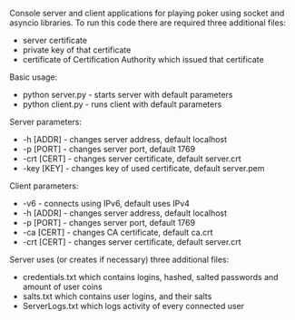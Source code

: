 Console server and client applications for playing poker using socket and asyncio libraries.
To run this code there are required three additional files:
- server certificate
- private key of that certificate
- certificate of Certification Authority which issued that certificate

Basic usage:
- python server.py    -   starts server with default parameters
- python client.py    -   runs client with default parameters

Server parameters:
- -h    [ADDR]   -   changes server address, default localhost
- -p    [PORT]   -   changes server port, default 1769
- -crt  [CERT]   -   changes server certificate, default server.crt
- -key  [KEY]    -   changes key of used certificate, default server.pem

Client parameters:
- -v6            -   connects using IPv6, default uses IPv4
- -h    [ADDR]   -   changes server address, default localhost
- -p    [PORT]   -   changes server port, default 1769
- -ca   [CERT]   -   changes CA certificate, default ca.crt
- -crt  [CERT]   -   changes server certificate, default server.crt

Server uses (or creates if necessary) three additional files:
- credentials.txt which contains logins, hashed, salted passwords and amount of user coins
- salts.txt which contains user logins, and their salts
- ServerLogs.txt  which logs activity of every connected user
